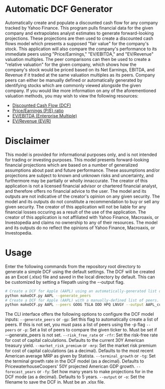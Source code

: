 # Automatic DCF Generator

Automatically create and populate a discounted cash flow for any company tracked by Yahoo Finance. This program pulls financial data for the given company and extrapolates analyst estimates to generate forward-looking projections. These projections are then used to create a discounted cash flows model which presents a supposed "fair value" for the company's stock. This application will also compare the company's performance to its immediate peers using "Price/Earnings," "EV/EBITDA," and "EV/Revenue" valuation multiples. The peer comparisons can then be used to create a "relative valuation" for the given company, which shows how the company's stock would be priced based on its Net Earnings, EBITDA, and Revenue if it traded at the same valuation multiples as its peers. Company peers can either be manually defined or automatically generated by identifying stocks which are commonly viewed alongside the given company. If you would like more information on any of the aforementioned valuation methods, you may wish to view the following resources:

* [Discounted Cash Flow (DCF)](https://www.investopedia.com/terms/d/dcf.asp)
* [Price/Earnings (P/E) ratio](https://www.investopedia.com/terms/p/price-earningsratio.asp)
* [EV/EBITDA (Enterprise Multiple)](https://www.investopedia.com/terms/e/ev-ebitda.asp)
* [EV/Revenue (EV/R)](https://www.investopedia.com/terms/e/ev-revenue-multiple.asp)


# Disclaimer

This model is provided for informational purposes only, and is not intended for trading or investing purposes. This model presents forward-looking financial projections which are based on a number of generalized assumptions about past and future performance. These assumptions and/or projections are subject to known and unknown risks and uncertainty, and furthermore may be partially or wholly innaccurate. The creator of this application is not a licensed financial advisor or chartered financial analyst, and therefore offers no financial advice to the user. The model and its outputs are not indicative of the creator's opinion on any given security. The model and its outputs do not constitute a recommendation to buy or sell any given security. The creator of this application will not be liable for any financial losses occuring as a result of the use of the application. The creator of this application is not affiliated with Yahoo Finance, Macroaxis, or Investopedia and claims no ownership to any of their resources. The model and its outputs do no reflect the opinions of Yahoo Finance, Macroaxis, or Investopedia. 


# Usage

Enter the following commands from the repository root directory to generate a simple DCF using the default settings. The DCF will be created as an Excel (.xlsx) file and saved in the local directory by default. This can be customized by setting a filepath using the --output flag.
```bash
# Create a DCF for Apple (AAPL) using an automatically-generated list of peers
python makeDCF.py AAPL --generate_peers
# Create a DCF for Apple (AAPL) with a manually-defined list of peers. Also set the output file to be "AAPL_custom.xlsx"
python makeDCF.py AAPL --peers GOOG TSLA DDD HPQ LNVGY --output AAPL_custom.xlsx
```

The CLI interface offers the following options to configure the DCF model inputs:
`--generate_peers` or `-gp`: Set this flag to automatically create a list of peers. If this is not set, you must pass a list of peers using the -p flag 
`--peers` or `-p`: Set a list of peers to compare the given ticker to. Must be set if --generate_peers is not set.
`--risk_free_rate` or `-rfr`: Set the risk-free rate for cost of capital calculations. Defaults to the current 30Y American treasury yield.
`--market_risk_premium` or `-mrp`: Set the market risk premium for cost of capital calculations (as a decimal). Defaults to the most recent American average MRP as given by Statista.
`--terminal_growth` or `-tg`: Set the terminal growth rate in the DCF model (as a decimal). Defaults to PricewaterhouseCoopers\' 50Y projected American GDP growth.
`--forecast_years` or `-fy`: Set how many years to make projections for in the DCF mode (as a decimal). Defaults to 5 years.
`--output` or `-o`: Set the filename to save the DCF in. Must be an .xlsx file.
